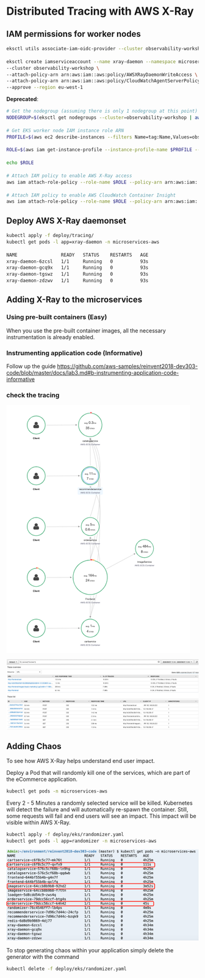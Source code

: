 # Distributed Tracing with AWS X-Ray

## IAM permissions for worker nodes

```bash
eksctl utils associate-iam-oidc-provider --cluster observability-workshop --approve --region eu-west-1

eksctl create iamserviceaccount --name xray-daemon --namespace microservices-aws \
--cluster observability-workshop \
--attach-policy-arn arn:aws:iam::aws:policy/AWSXRayDaemonWriteAccess \
--attach-policy-arn arn:aws:iam::aws:policy/CloudWatchAgentServerPolicy \
--approve --region eu-west-1
```

**Deprecated**:
```bash
# Get the nodegroup (assuming there is only 1 nodegroup at this point)
NODEGROUP=$(eksctl get nodegroups --cluster=observability-workshop | awk '{print $2}' | tail -n1)

# Get EKS worker node IAM instance role ARN
PROFILE=$(aws ec2 describe-instances --filters Name=tag:Name,Values=observability-workshop-$NODEGROUP-Node --query 'Reservations[0].Instances[0].IamInstanceProfile.Arn' --output text | cut -d '/' -f 2)

ROLE=$(aws iam get-instance-profile --instance-profile-name $PROFILE --query "InstanceProfile.Roles[0].RoleName" --output text)

echo $ROLE

# Attach IAM policy to enable AWS X-Ray access
aws iam attach-role-policy --role-name $ROLE --policy-arn arn:aws:iam::aws:policy/AWSXRayDaemonWriteAccess

# Attach IAM policy to enable AWS CloudWatch Container Insight
aws iam attach-role-policy --role-name $ROLE --policy-arn arn:aws:iam::aws:policy/CloudWatchAgentServerPolicy
```

## Deploy AWS X-Ray daemonset
```bash
kubectl apply -f deploy/tracing/
kubectl get pods -l app=xray-daemon -n microservices-aws

NAME                READY   STATUS    RESTARTS   AGE
xray-daemon-6zcsl   1/1     Running   0          93s
xray-daemon-gcq9x   1/1     Running   0          93s
xray-daemon-tgswz   1/1     Running   0          93s
xray-daemon-zdzwv   1/1     Running   0          93s
```

## Adding X-Ray to the microservices

### Using pre-built containers (Easy)
When you use the pre-built container images, all the necessary instrumentation is already enabled.

### Instrumenting application code (Informative)
Follow up the guide https://github.com/aws-samples/reinvent2018-dev303-code/blob/master/docs/lab3.md#b-instrumenting-application-code-informative

### check the tracing

![x-ray-map](media/x-ray-map.png)

![x-ray-trace](media/x-ray-trace.png)

## Adding Chaos

To see how AWS X-Ray helps understand end user impact. 

Deploy a Pod that will randomly kill one of the services, which are part of the eCommerce application. 

```bash
kubectl get pods -n microservices-aws
```

Every 2 - 5 Minutes a randomly selected service will be killed.  Kubernetes will detect the failure and will automatically re-spawn the container. Still, some requests will fail and end users will see an impact. This impact will be visible within AWS X-Ray.

```bash
kubectl apply -f deploy/eks/randomizer.yaml
kubectl get pods -l app=randomizer -n microservices-aws
```

![randomizer-pods](media/randomizer-pods.png)

To stop generating chaos within your application simply delete the generator with the command

```bash
kubectl delete -f deploy/eks/randomizer.yaml
```